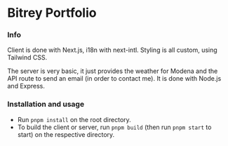 # Bitrey Portfolio

### Info

Client is done with Next.js, i18n with next-intl. Styling is all custom, using Tailwind CSS.

The server is very basic, it just provides the weather for Modena and the API route to send an email (in order to contact me). It is done with Node.js and Express.

### Installation and usage

- Run `pnpm install` on the root directory.
- To build the client or server, run `pnpm build` (then run `pnpm start` to start) on the respective directory.
